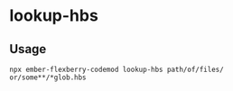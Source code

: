 # lookup-hbs


## Usage

```
npx ember-flexberry-codemod lookup-hbs path/of/files/ or/some**/*glob.hbs
```

